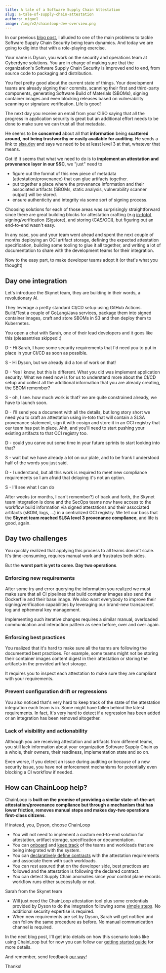 ```yaml
---
title: A tale of a Software Supply Chain Attestation
slug: a-tale-of-supply-chain-attestation
authors: miguel
image: /img/v2/chainloop-dev-overview.png
---
```


In our previous [blog post](/blog/introducing-chainloop), I alluded to one of the main problems to tackle Software Supply Chain Security being team dynamics. And today we are going to dig into that with a role-playing exercise. 

Your name is Dyson, you work on the security and operations team at Cyberdyne solutions. You are in charge of making sure that the organization's Software Supply Chain Security is improved end to end, from source code to packaging and distribution.  

<!--truncate-->


You feel pretty good about the current state of things. Your development teams are already signing their commits, scanning their first and third-party components, generating Software Build of Materials (SBOMs), signing container images and even blocking releases based on vulnerability scanning or signature verification. Life is good!

The next day you receive an email from your CISO saying that all the progress in application security is great but an additional effort needs to be done to make sure we can trust all that metadata.

He seems to be **concerned** about all that **information** being **scattered around, not being trustworthy or easily available for auditing**. He sends a link to [slsa.dev](https://slsa.dev/) and says we need to be at least level 3 at that, whatever that means.

Got it! It seems that what we need to do is to **implement an attestation and provenance layer in our SSC**, we "just" need to

* figure out the format of this new piece of metadata (attestation/provenance) that can glue artifacts together.
* put together a place where the provenance information and their associated artifacts (SBOMs, static analysis, vulnerability scanner output) will be stored.
* ensure authenticity and integrity via some sort of signing process.

Choosing solutions for each of those areas was surprisingly straightforward since there are great building blocks for attestation crafting (e.g [in-toto](https://in-toto.io/)), signing/verification ([Sigstore](https://www.sigstore.dev/)), and storing ([CAS/OCI](https://github.com/opencontainers/image-spec/blob/main/spec.md)), but figuring out an end-to-end wasn't easy. 

In any case, you and your team went ahead and spent the next couple of months deploying an OCI artifact storage, defining the expected attestation specification, building some tooling to glue it all together, and writing a lot of documentation to share with the development teams for their integration.

Now to the easy part, to make developer teams adopt it (or that's what you thought)

## Day one integration 

Let's introduce the Skynet team, they are building in their words, a revolutionary AI.

They leverage a pretty standard CI/CD setup using GitHub Actions. Build/Test a couple of GoLang/Java services, package them into signed container images, craft and store SBOMs in S3 and then deploy them to Kubernetes.

You open a chat with Sarah, one of their lead developers and it goes like this (pleasantries skipped :)

D - Hi Sarah, I have some security requirements that I'd need you to put in place in your CI/CD as soon as possible.

S - Hi Dyson, but we already did a ton of work on that!

D - Yes I know, but this is different. What you did was implement application security. What we need now is for us to understand more about the CI/CD setup and collect all the additional information that you are already creating, the SBOM remember? 

S - oh, I see. how much work is that? we are quite constrained already, we have to launch soon.

D - I'll send you a document with all the details, but long story short we need you to craft an attestation using in-toto that will contain a SLSA provenance statement, sign it with cosign and store it in an OCI registry that our team has put in place. Ahh, and you'll need to start pushing your existing artifacts to that OCI registry too.

D - could you carve out some time in your future sprints to start looking into that?

S - wait but we have already a lot on our plate, and to be frank I understood half of the words you just said.

D - I understand, but all this work is required to meet new compliance requirements so I am afraid that delaying it's not an option.

S - I'll see what I can do

After weeks (or months, I can't remember?) of back and forth, the Skynet team integration is done and the SecOps teams now have access to the workflow build information via signed attestations and their associated artifacts (sBOM, logs, ...) in a centralized OCI registry. We tell our boss that the **Skynet team reached SLSA level 3 provenance compliance**, and life is good, again.

## Day two challenges

You quickly realized that applying this process to all teams doesn't scale. It's time-consuming, requires manual work and frustrates both sides.

But the **worst part is yet to come. Day two operations**.

### Enforcing new requirements

After some try and error querying the information you realized we must make sure that all CI pipelines that build container images also send the Dockerfile and their base image. We also want everybody to improve their signing/verification capabilities by leveraging our brand-new transparent log and ephemeral key management. 

Implementing such iterative changes requires a similar manual, overloaded communication and interaction pattern as seen before, over and over again.


### Enforcing best practices

You realized that it's hard to make sure all the teams are following the documented best practices. For example, some teams might not be storing their container images content digest in their attestation or storing the artifacts in the provided artifact storage.

It requires you to inspect each attestation to make sure they are compliant with your requirements.

### Prevent configuration drift or regressions

You also noticed that's very hard to keep track of the state of the attestation integration each team is in. Some might have fallen behind the latest requirements. In fact, It's very hard to detect if a regression has been added or an integration has been removed altogether.

### Lack of visibility and actionability

Although you are receiving attestation and artifacts from different teams, you still lack information about your organization Software Supply Chain as a whole, their owners, their readiness, implementation state and so on.

Even worse, if you detect an issue during auditing or because of a new security issue, you have not enforcement mechanisms for potentially even blocking a CI workflow if needed.  

## How can ChainLoop help?

ChainLoop is **built on the promise of providing a similar state-of-the-art attestation/provenance compliance but through a mechanism that has lower friction, removes manual steps and makes day-two operations first-class citizens**.

If instead, you, Dyson, choose ChainLoop 

* You will not need to implement a custom end-to-end solution for attestation, artifact storage, specification or documentation. 
* You can [onboard](/getting-started/workflow-definition#workflow-and-contract-creation) and [keep track](/getting-started/operator-view) of the teams and workloads that are being integrated with the system.
* You can [declaratively define contracts](/getting-started/workflow-definition#add-materials-to-the-contract) with the attestation requirements and associate them with such workloads.
* You can rest assured that on the developer side, best practices are followed and the attestation is following the declared contract.
* You can detect Supply Chain anomalies since your control plane records workflow runs either successfully or not.  

Sarah from the Skynet team

* Will just need the ChainLoop attestation tool plus some credentials provided by Dyson to do the integration following some [simple steps](/getting-started/attestation-crafting). No additional security expertise is required.
* When new requirements are set by Dyson, Sarah will get notified and can follow the same procedure as before. No manual communication channel is required.

In the next blog post, I'll get into details on how this scenario looks like using ChainLoop but for now you can follow our [getting started guide](http://localhost:3000/category/getting-started) for more details.

And remember, send feedback [our way](https://us21.list-manage.com/contact-form?u=801f42b3abafc40b1a17c5f25&form_id=3f3bbfe15e6fcd4a60be9b966652cfd5)! 

Thanks!